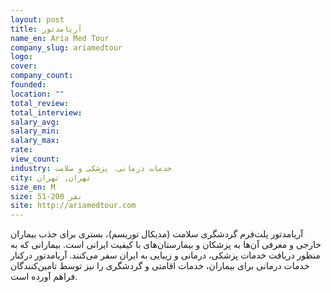 ```yaml
---
layout: post
title: آریامدتور
name_en: Aria Med Tour
company_slug: ariamedtour
logo: 
cover: 
company_count:
founded:
location: ""
total_review: 
total_interview: 
salary_avg: 
salary_min: 
salary_max: 
rate: 
view_count: 
industry: خدمات درمانی، پزشکی و سلامت
city: تهران, تهران
size_en: M
size: 51-200 نفر
site: http://ariamedtour.com
---
```


آریامدتور پلت‌فرم گردشگری سلامت (مدیکال توریسم)، بستری برای جذب بیماران خارجی و معرفی آن‌ها به پزشکان و بیمارستان‌های با کیفیت ایرانی است. بیمارانی که به منظور دریافت خدمات پزشکی، درمانی و زیبایی به ایران سفر می‌کنند.
آریامدتور درکنار خدمات درمانی برای بیماران، خدمات اقامتی و گردشگری را نیز توسط تامین‌کنندگان فراهم آورده است.